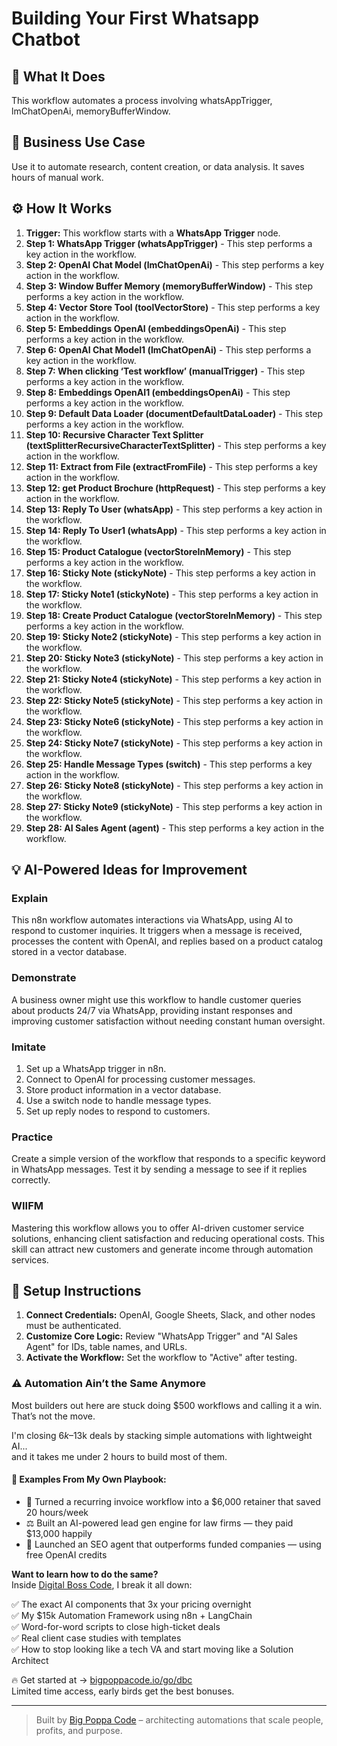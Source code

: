 # Building Your First Whatsapp Chatbot

## 🚀 What It Does
This workflow automates a process involving whatsAppTrigger, lmChatOpenAi, memoryBufferWindow.

## 💼 Business Use Case
Use it to automate research, content creation, or data analysis. It saves hours of manual work.

## ⚙️ How It Works
1.  **Trigger:** This workflow starts with a **WhatsApp Trigger** node.
2. **Step 1: WhatsApp Trigger (whatsAppTrigger)** - This step performs a key action in the workflow.
3. **Step 2: OpenAI Chat Model (lmChatOpenAi)** - This step performs a key action in the workflow.
4. **Step 3: Window Buffer Memory (memoryBufferWindow)** - This step performs a key action in the workflow.
5. **Step 4: Vector Store Tool (toolVectorStore)** - This step performs a key action in the workflow.
6. **Step 5: Embeddings OpenAI (embeddingsOpenAi)** - This step performs a key action in the workflow.
7. **Step 6: OpenAI Chat Model1 (lmChatOpenAi)** - This step performs a key action in the workflow.
8. **Step 7: When clicking ‘Test workflow’ (manualTrigger)** - This step performs a key action in the workflow.
9. **Step 8: Embeddings OpenAI1 (embeddingsOpenAi)** - This step performs a key action in the workflow.
10. **Step 9: Default Data Loader (documentDefaultDataLoader)** - This step performs a key action in the workflow.
11. **Step 10: Recursive Character Text Splitter (textSplitterRecursiveCharacterTextSplitter)** - This step performs a key action in the workflow.
12. **Step 11: Extract from File (extractFromFile)** - This step performs a key action in the workflow.
13. **Step 12: get Product Brochure (httpRequest)** - This step performs a key action in the workflow.
14. **Step 13: Reply To User (whatsApp)** - This step performs a key action in the workflow.
15. **Step 14: Reply To User1 (whatsApp)** - This step performs a key action in the workflow.
16. **Step 15: Product Catalogue (vectorStoreInMemory)** - This step performs a key action in the workflow.
17. **Step 16: Sticky Note (stickyNote)** - This step performs a key action in the workflow.
18. **Step 17: Sticky Note1 (stickyNote)** - This step performs a key action in the workflow.
19. **Step 18: Create Product Catalogue (vectorStoreInMemory)** - This step performs a key action in the workflow.
20. **Step 19: Sticky Note2 (stickyNote)** - This step performs a key action in the workflow.
21. **Step 20: Sticky Note3 (stickyNote)** - This step performs a key action in the workflow.
22. **Step 21: Sticky Note4 (stickyNote)** - This step performs a key action in the workflow.
23. **Step 22: Sticky Note5 (stickyNote)** - This step performs a key action in the workflow.
24. **Step 23: Sticky Note6 (stickyNote)** - This step performs a key action in the workflow.
25. **Step 24: Sticky Note7 (stickyNote)** - This step performs a key action in the workflow.
26. **Step 25: Handle Message Types (switch)** - This step performs a key action in the workflow.
27. **Step 26: Sticky Note8 (stickyNote)** - This step performs a key action in the workflow.
28. **Step 27: Sticky Note9 (stickyNote)** - This step performs a key action in the workflow.
29. **Step 28: AI Sales Agent (agent)** - This step performs a key action in the workflow.

## 💡 AI-Powered Ideas for Improvement
### Explain
This n8n workflow automates interactions via WhatsApp, using AI to respond to customer inquiries. It triggers when a message is received, processes the content with OpenAI, and replies based on a product catalog stored in a vector database.

### Demonstrate
A business owner might use this workflow to handle customer queries about products 24/7 via WhatsApp, providing instant responses and improving customer satisfaction without needing constant human oversight.

### Imitate
1. Set up a WhatsApp trigger in n8n.
2. Connect to OpenAI for processing customer messages.
3. Store product information in a vector database.
4. Use a switch node to handle message types.
5. Set up reply nodes to respond to customers.

### Practice
Create a simple version of the workflow that responds to a specific keyword in WhatsApp messages. Test it by sending a message to see if it replies correctly.

### WIIFM
Mastering this workflow allows you to offer AI-driven customer service solutions, enhancing client satisfaction and reducing operational costs. This skill can attract new customers and generate income through automation services.

## 🔧 Setup Instructions
1. **Connect Credentials:** OpenAI, Google Sheets, Slack, and other nodes must be authenticated.
2. **Customize Core Logic:** Review "WhatsApp Trigger" and "AI Sales Agent" for IDs, table names, and URLs.
3. **Activate the Workflow:** Set the workflow to "Active" after testing.

### ⚠️ Automation Ain’t the Same Anymore

Most builders out here are stuck doing $500 workflows and calling it a win.  
That’s not the move.  

I'm closing $6k–$13k deals by stacking simple automations with lightweight AI...  
and it takes me under 2 hours to build most of them.

#### 🧠 Examples From My Own Playbook:
- 🔁 Turned a recurring invoice workflow into a $6,000 retainer that saved 20 hours/week  
- ⚖️ Built an AI-powered lead gen engine for law firms — they paid $13,000 happily  
- 🚀 Launched an SEO agent that outperforms funded companies — using free OpenAI credits  

**Want to learn how to do the same?**  
Inside [Digital Boss Code](https://bigpoppacode.io/go/dbc), I break it all down:

✅ The exact AI components that 3x your pricing overnight  
✅ My $15k Automation Framework using n8n + LangChain  
✅ Word-for-word scripts to close high-ticket deals  
✅ Real client case studies with templates  
✅ How to stop looking like a tech VA and start moving like a Solution Architect  

🔥 Get started at → [bigpoppacode.io/go/dbc](https://bigpoppacode.io/go/dbc)  
Limited time access, early birds get the best bonuses.

---
> Built by [Big Poppa Code](https://bigpoppacode.io) – architecting automations that scale people, profits, and purpose.
